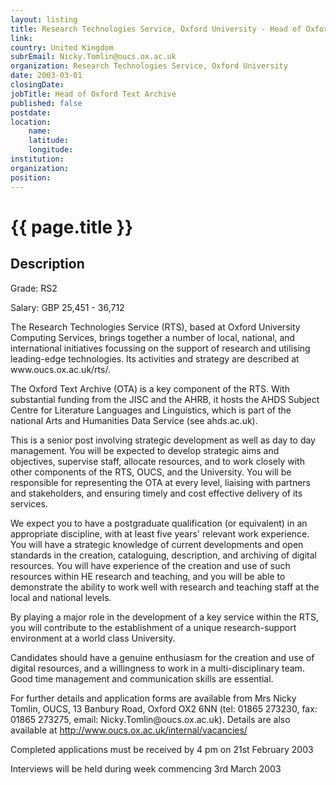 ```yaml
---
layout: listing
title: Research Technologies Service, Oxford University - Head of Oxford Text Archive
link:
country: United Kingdom
subrEmail: Nicky.Tomlin@oucs.ox.ac.uk
organization: Research Technologies Service, Oxford University 
date: 2003-03-01
closingDate: 
jobTitle: Head of Oxford Text Archive
published: false
postdate:
location:
	name: 
	latitude: 
	longitude: 
institution: 
organization: 
position: 
--- 
```



# {{ page.title }}

## Description


<p>Grade: RS2</p>

<p>Salary: GBP 25,451 - 36,712</p>

<p>The Research Technologies Service (RTS), based at Oxford University Computing Services, brings together a number of local, national, and international initiatives focussing on the support of research and utilising leading-edge technologies. Its activities and strategy are described at www.oucs.ox.ac.uk/rts/.</p>

<p>The Oxford Text Archive (OTA) is a key component of the RTS. With substantial funding from the JISC and the AHRB, it hosts the AHDS Subject Centre for Literature Languages and Linguistics, which is part of the national Arts and Humanities Data Service (see ahds.ac.uk).</p>

<p>This is a senior post involving strategic development as well as day to day management. You will be expected to develop strategic aims and objectives, supervise staff, allocate resources, and to work closely with other components of the RTS, OUCS, and the University. You will be responsible for representing the OTA at every level, liaising with partners and stakeholders, and ensuring timely and cost effective delivery of its services.</p>

<p>We expect you to have a postgraduate qualification (or equivalent) in an appropriate discipline, with at least five years' relevant work experience. You will have a strategic knowledge of current developments and open standards in the creation, cataloguing, description, and archiving of digital resources. You will have experience of the creation and use of such resources within HE research and teaching, and you will be able to demonstrate the ability to work well with research and teaching staff at the local and national levels.</p>

<p>By playing a major role in the development of a key service within the RTS, you will contribute to the establishment of a unique research-support environment at a world class University.</p>

<p>Candidates should have a genuine enthusiasm for the creation and use of digital resources, and a willingness to work in a multi-disciplinary team.  Good time management and communication skills are essential.</p>

<p>For further details and application forms are available from Mrs Nicky Tomlin, OUCS, 13 Banbury Road, Oxford OX2 6NN (tel: 01865 273230, fax: 01865 273275, email: Nicky.Tomlin@oucs.ox.ac.uk). Details are also available at <a href="http://www.oucs.ox.ac.uk/internal/vacancies/">http://www.oucs.ox.ac.uk/internal/vacancies/</a></p>

<p>Completed applications must be received by 4 pm on 21st February 2003</p>

<p>Interviews will be held during week commencing 3rd March 2003</p>


